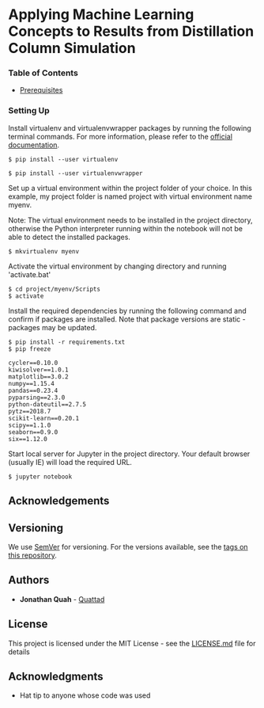 # Applying Machine Learning Concepts to Results from Distillation Column Simulation

### Table of Contents
* [Prerequisites](#prerequisites)

### Setting Up

Install virtualenv and virtualenvwrapper packages by running the following terminal commands.
For more information, please refer to the [official documentation](https://virtualenvwrapper.readthedocs.io/en/latest/install.html).

```
$ pip install --user virtualenv
```

```
$ pip install --user virtualenvwrapper
```

Set up a virtual environment within the project folder of your choice. In this example, my project folder is named project with virtual environment name myenv.

Note: The virtual environment needs to be installed in the project directory, otherwise the Python interpreter running within the notebook will not be able to detect the installed packages.
```
$ mkvirtualenv myenv
```

Activate the virtual environment by changing directory and running 'activate.bat'

```
$ cd project/myenv/Scripts
$ activate
```

Install the required dependencies by running the following command and confirm if
packages are installed. Note that package versions are static - packages may be updated.

```
$ pip install -r requirements.txt
$ pip freeze

cycler==0.10.0
kiwisolver==1.0.1
matplotlib==3.0.2
numpy==1.15.4
pandas==0.23.4
pyparsing==2.3.0
python-dateutil==2.7.5
pytz==2018.7
scikit-learn==0.20.1
scipy==1.1.0
seaborn==0.9.0
six==1.12.0
```

Start local server for Jupyter in the project directory. Your default browser (usually IE) will load the required URL.

```
$ jupyter notebook
```
## Acknowledgements

## Versioning

We use [SemVer](http://semver.org/) for versioning. For the versions available, see the [tags on this repository](https://github.com/your/project/tags). 

## Authors

* **Jonathan Quah** - [Quattad](https://github.com/quattad)

## License

This project is licensed under the MIT License - see the [LICENSE.md](LICENSE.md) file for details

## Acknowledgments

* Hat tip to anyone whose code was used